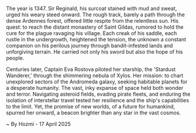 
The year is 1347.  Sir Reginald, his surcoat stained with mud and sweat, urged his weary steed onward.  The rough track, barely a path through the dense Ardennes forest, offered little respite from the relentless sun.  His quest: to reach the distant monastery of Saint Gildas, rumored to hold the cure for the plague ravaging his village.  Each creak of his saddle, each rustle in the undergrowth, heightened the tension, the unknown a constant companion on his perilous journey through bandit-infested lands and unforgiving terrain.  He carried not only his sword but also the hope of his people.

Centuries later, Captain Eva Rostova piloted her starship, the 'Stardust Wanderer,' through the shimmering nebula of Xylos.  Her mission: to chart unexplored sectors of the Andromeda galaxy, seeking habitable planets for a desperate humanity.  The vast, inky expanse of space held both wonder and terror.  Navigating asteroid fields, evading pirate fleets, and enduring the isolation of interstellar travel tested her resilience and the ship's capabilities to the limit.  Yet, the promise of new worlds, of a future for humankind, spurred her onward, a beacon brighter than any star in the vast cosmos.

~ By Hozmi - 17 April 2025
